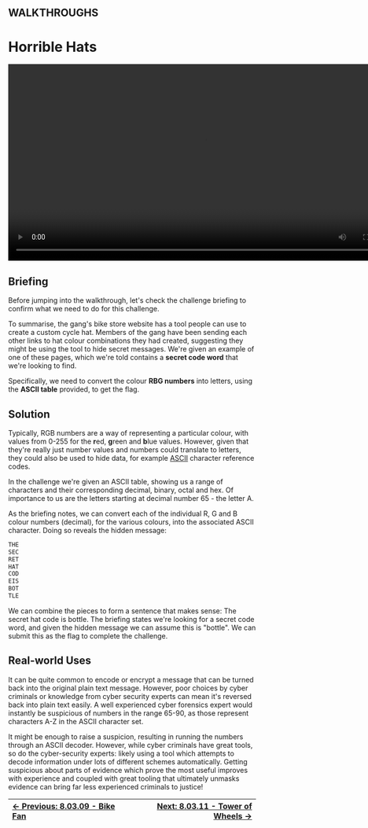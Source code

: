 ## WALKTHROUGHS

# Horrible Hats

<div align="center">
  <video src="https://github.com/alphyos/CyberStart-2023/assets/116646389/1bb273db-0959-4473-9fc9-b07f416091ac"width="800" />
</div>

## Briefing

Before jumping into the walkthrough, let's check the challenge briefing to confirm what we need to do for this challenge.

To summarise, the gang's bike store website has a tool people can use
 to create a custom cycle hat. Members of the gang have been sending
each other links to hat colour combinations they had created, suggesting
 they might be using the tool to hide secret messages. We're given an
example of one of these pages, which we're told contains a **secret code word** that we're looking to find.

Specifically, we need to convert the colour **RBG numbers** into letters, using the **ASCII table** provided, to get the flag.

## Solution

Typically, RGB numbers are a way of representing a particular colour, with values from 0-255 for the **r**ed, **g**reen and **b**lue
 values. However, given that they're really just number values and
numbers could translate to letters, they could also be used to hide
data, for example [ASCII](Ascii3.5.1.md) character reference codes.

In the challenge we're given an ASCII table, showing us a range of
characters and their corresponding decimal, binary, octal and hex. Of
importance to us are the letters starting at decimal number 65 - the
letter A.

As the briefing notes, we can convert each of the individual R, G and
 B colour numbers (decimal), for the various colours, into the
associated ASCII character. Doing so reveals the hidden message:

```txt
THE
SEC
RET
HAT
COD
EIS
BOT
TLE
```

We can combine the pieces to form a sentence that makes sense: The
secret hat code is bottle. The briefing states we're looking for a
secret code word, and given the hidden message we can assume this is
"bottle". We can submit this as the flag to complete the challenge.

## Real-world Uses

It can be quite common to encode or encrypt a message that can be
turned back into the original plain text message. However, poor choices
by cyber criminals or knowledge from cyber security experts can mean
it's reversed back into plain text easily. A well experienced cyber
forensics expert would instantly be suspicious of numbers in the range
65-90, as those represent characters A-Z in the ASCII character set.

It might be enough to raise a suspicion, resulting in running the
numbers through an ASCII decoder. However, while cyber criminals have
great tools, so do the cyber-security experts: likely using a tool which
 attempts to decode information under lots of different schemes
automatically. Getting suspicious about parts of evidence which prove
the most useful improves with experience and coupled with great tooling
that ultimately unmasks evidence can bring far less experienced
criminals to justice!

<div align="center">

[← Previous: 8.03.09 - Bike Fan](BikeFan8.3.9.md) | [Next: 8.03.11 - Tower of Wheels →](TowerOfWheels8.3.11.md)
:-|-:
